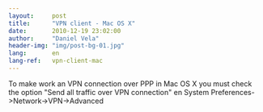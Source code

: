 ```yaml
---
layout:     post
title:      "VPN client - Mac OS X"
date:       2010-12-19 23:02:00
author:     "Daniel Vela"
header-img: "img/post-bg-01.jpg"
lang:       en
lang-ref:   vpn-client-mac
---
```


To make work an VPN connection over PPP in Mac OS X you must check the option "Send all traffic over VPN connection" en System Preferences->Network->VPN->Advanced
